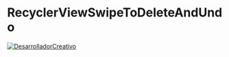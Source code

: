 # RecyclerViewSwipeToDeleteAndUndo

<a href="https://github.com/akafifty/BottomNavigationView/blob/master/IMG"><img src="https://github.com/akafifty/RecyclerViewSwipeToDeleteAndUndo/blob/master/IMG" title="DesarrolladorCreativo"/></a>
